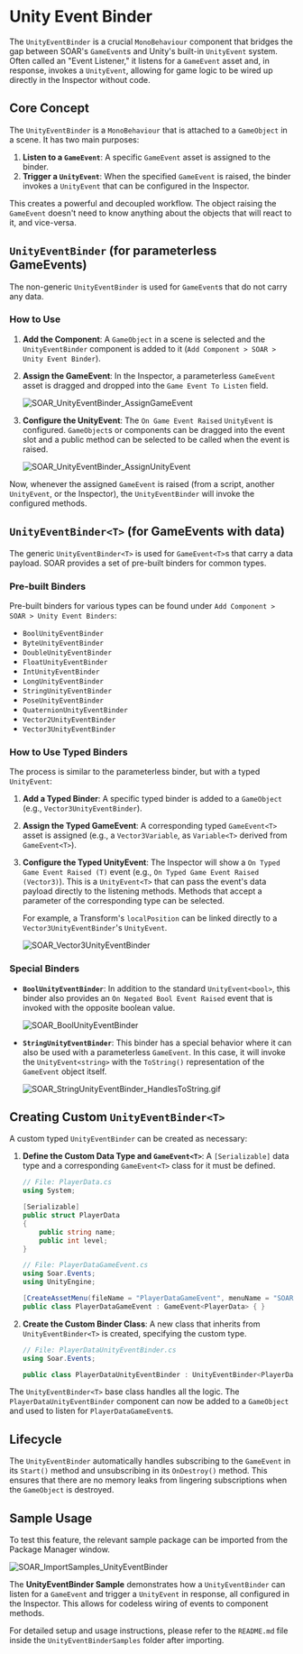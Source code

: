 # Unity Event Binder

The `UnityEventBinder` is a crucial `MonoBehaviour` component that bridges the gap between SOAR's `GameEvent`s and Unity's built-in `UnityEvent` system.
Often called an "Event Listener," it listens for a `GameEvent` asset and, in response, invokes a `UnityEvent`, allowing for game logic to be wired up directly in the Inspector without code.

## Core Concept

The `UnityEventBinder` is a `MonoBehaviour` that is attached to a `GameObject` in a scene. It has two main purposes:

1.  **Listen to a `GameEvent`**: A specific `GameEvent` asset is assigned to the binder.
2.  **Trigger a `UnityEvent`**: When the specified `GameEvent` is raised, the binder invokes a `UnityEvent` that can be configured in the Inspector.

This creates a powerful and decoupled workflow. The object raising the `GameEvent` doesn't need to know anything about the objects that will react to it, and vice-versa.

## `UnityEventBinder` (for parameterless GameEvents)

The non-generic `UnityEventBinder` is used for `GameEvent`s that do not carry any data.

### How to Use

1.  **Add the Component**: A `GameObject` in a scene is selected and the `UnityEventBinder` component is added to it (`Add Component > SOAR > Unity Event Binder`).

2.  **Assign the GameEvent**: In the Inspector, a parameterless `GameEvent` asset is dragged and dropped into the `Game Event To Listen` field.

    ![SOAR_UnityEventBinder_AssignGameEvent](../assets/images/SOAR_UnityEventBinder_AssignGameEvent.gif)

3.  **Configure the UnityEvent**: The `On Game Event Raised` `UnityEvent` is configured. `GameObject`s or components can be dragged into the event slot and a public method can be selected to be called when the event is raised.

    ![SOAR_UnityEventBinder_AssignUnityEvent](../assets/images/SOAR_UnityEventBinder_AssignUnityEvent.gif)

Now, whenever the assigned `GameEvent` is raised (from a script, another `UnityEvent`, or the Inspector), the `UnityEventBinder` will invoke the configured methods.

## `UnityEventBinder<T>` (for GameEvents with data)

The generic `UnityEventBinder<T>` is used for `GameEvent<T>`s that carry a data payload. SOAR provides a set of pre-built binders for common types.

### Pre-built Binders

Pre-built binders for various types can be found under `Add Component > SOAR > Unity Event Binders`:

-   `BoolUnityEventBinder`
-   `ByteUnityEventBinder`
-   `DoubleUnityEventBinder`
-   `FloatUnityEventBinder`
-   `IntUnityEventBinder`
-   `LongUnityEventBinder`
-   `StringUnityEventBinder`
-   `PoseUnityEventBinder`
-   `QuaternionUnityEventBinder`
-   `Vector2UnityEventBinder`
-   `Vector3UnityEventBinder`

### How to Use Typed Binders

The process is similar to the parameterless binder, but with a typed `UnityEvent`:

1.  **Add a Typed Binder**: A specific typed binder is added to a `GameObject` (e.g., `Vector3UnityEventBinder`).

2.  **Assign the Typed GameEvent**: A corresponding typed `GameEvent<T>` asset is assigned (e.g., a `Vector3Variable`, as `Variable<T>` derived from `GameEvent<T>`).

3.  **Configure the Typed UnityEvent**: The Inspector will show a `On Typed Game Event Raised (T)` event (e.g., `On Typed Game Event Raised (Vector3)`). This is a `UnityEvent<T>` that can pass the event's data payload directly to the listening methods. Methods that accept a parameter of the corresponding type can be selected.

    For example, a Transform's `localPosition` can be linked directly to a `Vector3UnityEventBinder`'s `UnityEvent`.

    ![SOAR_Vector3UnityEventBinder](../assets/images/SOAR_Vector3UnityEventBinder.png)

### Special Binders

-   **`BoolUnityEventBinder`**: In addition to the standard `UnityEvent<bool>`, this binder also provides an `On Negated Bool Event Raised` event that is invoked with the opposite boolean value.

    ![SOAR_BoolUnityEventBinder](../assets/images/SOAR_BoolUnityEventBinder.png)

-   **`StringUnityEventBinder`**: This binder has a special behavior where it can also be used with a parameterless `GameEvent`. In this case, it will invoke the `UnityEvent<string>` with the `ToString()` representation of the `GameEvent` object itself.

    ![SOAR_StringUnityEventBinder_HandlesToString.gif](../assets/images/SOAR_StringUnityEventBinder_HandlesToString.gif)

## Creating Custom `UnityEventBinder<T>`

A custom typed `UnityEventBinder` can be created as necessary:

1.  **Define the Custom Data Type and `GameEvent<T>`**: A `[Serializable]` data type and a corresponding `GameEvent<T>` class for it must be defined.

    ```csharp
    // File: PlayerData.cs
    using System;

    [Serializable]
    public struct PlayerData
    {
        public string name;
        public int level;
    }

    // File: PlayerDataGameEvent.cs
    using Soar.Events;
    using UnityEngine;

    [CreateAssetMenu(fileName = "PlayerDataGameEvent", menuName = "SOAR/Game Events/Player Data GameEvent")]
    public class PlayerDataGameEvent : GameEvent<PlayerData> { }
    ```

2.  **Create the Custom Binder Class**: A new class that inherits from `UnityEventBinder<T>` is created, specifying the custom type.

    ```csharp
    // File: PlayerDataUnityEventBinder.cs
    using Soar.Events;

    public class PlayerDataUnityEventBinder : UnityEventBinder<PlayerData> { }
    ```

The `UnityEventBinder<T>` base class handles all the logic. The `PlayerDataUnityEventBinder` component can now be added to a `GameObject` and used to listen for `PlayerDataGameEvent`s.

## Lifecycle

The `UnityEventBinder` automatically handles subscribing to the `GameEvent` in its `Start()` method and unsubscribing in its `OnDestroy()` method. This ensures that there are no memory leaks from lingering subscriptions when the `GameObject` is destroyed.

## Sample Usage

To test this feature, the relevant sample package can be imported from the Package Manager window.

![SOAR_ImportSamples_UnityEventBinder](../assets/images/SOAR_ImportSamples_UnityEventBinder.png)

The **UnityEventBinder Sample** demonstrates how a `UnityEventBinder` can listen for a `GameEvent` and trigger a `UnityEvent` in response, all configured in the Inspector. This allows for codeless wiring of events to component methods.

For detailed setup and usage instructions, please refer to the `README.md` file inside the `UnityEventBinderSamples` folder after importing.